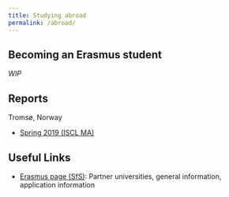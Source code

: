 ```yaml
---
title: Studying abroad
permalink: /abroad/
---
```


Becoming an Erasmus student
---

*WIP*

Reports
---

Tromsø, Norway

- [Spring 2019 (ISCL MA)](/files/erasmus/ISCL-MA_2019_Tromso_Verena-Blaschke.pdf)

Useful Links
---

- [Erasmus page (SfS)](https://uni-tuebingen.de/en/faculties/faculty-of-humanities/departments/modern-languages/department-of-linguistics/courses-of-study/erasmus/): Partner universities, general information, application information
